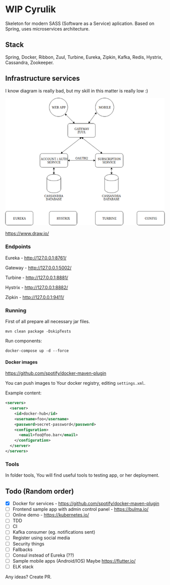 # WIP Cyrulik

Skeleton for modern SASS (Software as a Service) aplication. Based on Spring, uses microservices architecture.

## Stack

Spring, Docker, Ribbon, Zuul, Turbine, Eureka, Zipkin, Kafka, Redis, Hystrix, Cassandra, Zookeeper.

## Infrastructure services

I know diagram is really bad, but my skill in this matter is really low :)

![ Infrastructure services](tools/docs/diagram.png)

https://www.draw.io/

### Endpoints 

Eureka - http://127.0.0.1:8761/

Gateway - http://127.0.0.1:5002/

Turbine - http://127.0.0.1:8881/

Hystrix - http://127.0.0.1:8882/

Zipkin - http://127.0.0.1:9411/

### Running

First of all prepare all necessary jar files.

```
mvn clean package -DskipTests
```

Run components:

```
docker-compose up -d --force
```

#### Docker images

https://github.com/spotify/docker-maven-plugin

You can push images to Your docker registry, editing `settings.xml`.

Example content:

```xml
<servers>
  <server>
    <id>docker-hub</id>
    <username>foo</username>
    <password>secret-password</password>
    <configuration>
      <email>foo@foo.bar</email>
    </configuration>
  </server>
</servers>
```

### Tools

In folder tools, You will find useful tools to testing app, or her deployment.

## Todo (Random order)

- [x] Docker for services - https://github.com/spotify/docker-maven-plugin
- [ ] Frontend sample app with admin control panel - https://bulma.io/
- [ ] Online demo - https://kubernetes.io/
- [ ] TDD
- [ ] CI
- [ ] Kafka consumer (eg. notifications sent)
- [ ] Register using social media
- [ ] Security things
- [ ] Fallbacks
- [ ] Consul instead of Eureka (??)
- [ ] Sample mobile apps (Android/IOS) Maybe https://flutter.io/
- [ ] ELK stack

Any ideas? Create PR.
